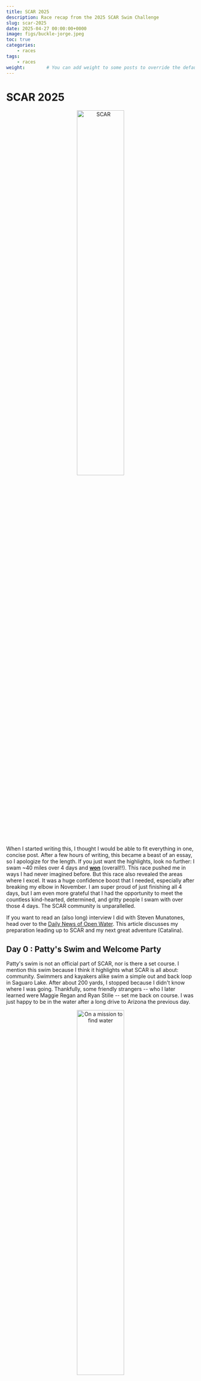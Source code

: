 ```yaml
---
title: SCAR 2025
description: Race recap from the 2025 SCAR Swim Challenge 
slug: scar-2025
date: 2025-04-27 00:00:00+0000
image: figs/buckle-jorge.jpeg
toc: true
categories:
    - races
tags:
    - races
weight:        # You can add weight to some posts to override the default sorting (date descending)
---
```


# SCAR 2025

<p align="center">
  <img alt="SCAR" src="figs/SCAR-sign.jpeg" width="50%">
</p>

When I started writing this, I thought I would be able to fit everything in one, concise post. After a few hours of writing, this became a beast of an essay, so I apologize for the length. If you just want the highlights, look no further: I swam ~40 miles over 4 days and [**won**](https://www.webscorer.com/seriesresult?seriesid=387371) (overall!!). This race pushed me in ways I had never imagined before. But this race also revealed the areas where I excel. It was a huge confidence boost that I needed, especially after breaking my elbow in November. I am super proud of just finishing all 4 days, but I am even more grateful that I had the opportunity to meet the countless kind-hearted, determined, and gritty people I swam with over those 4 days. The SCAR community is unparallelled. 

If you want to read an (also long) interview I did with Steven Munatones, head over to the [Daily News of Open Water](https://dailynewsofopenwaterswimming.com/corey-murphey-reflects-on-winning-the-scar-buckle/). This article discusses my preparation leading up to SCAR and my next great adventure (Catalina). 

## Day 0 : Patty's Swim and Welcome Party

Patty's swim is not an official part of SCAR, nor is there a set course. I mention this swim because I think it highlights what SCAR is all about: community. Swimmers and kayakers alike swim a simple out and back loop in Saguaro Lake. After about 200 yards, I stopped because I didn't know where I was going. Thankfully, some friendly strangers -- who I later learned were Maggie Regan and Ryan Stille -- set me back on course. I was just happy to be in the water after a long drive to Arizona the previous day.  

<p align="center">
  <img alt="On a mission to find water" src="figs/pattyswim-1.jpeg" width="50%">
</p>

My mom, Jill, and my friend Amie also swam at Patty's swim. Amie, a triathlete, braved the cold water (in a wetsuit, of course). My mom, being the safety-oriented physician she is, wore a black Stanford cap in my honor. One of these days, she will learn about visibility in open water 🤦‍♀️. On my way back from what I think was the "island" we were told to swim to, I met up with Amie and my mom. We swam back to the dock and braved the rocky exit from the water. There are lots of prickly and spiky things in Arizona. Just keep that in mind when you decide to walk barefoot on a rocky path. 

After the swim, Amie, my mom, and I went back to our AirBnB to relax and pack for the coming days while also staying out of the very hot Arizona sun. As Colaradans, we were very unprepared for 90+F degree temperatures. Being me, I brought an abundance of black clothing that was way too warm for the Arizona weather. 

<p align="center">
  <img alt="The best crew" src="figs/crew.jpeg" width="50%">
</p>

Patty's swim also marked 5 months to the day post elbow fracture, which I acquired walking across a parking lot... as if you needed further evidence that I am a swimmer who can't walk on land. This is just to illustrate that even the lead up to this event was a challenge. I had to rebuild my endurance base in January through kicking and dealt with some hand numbness from ulnar nerve impingement throughout the bulk of my training. My elbow is fine now. And I firmly believe that my elbow fracture ultimately helped me. I had to revise my stroke mechanics, strength training, and training volume, which all helped me get through some of the heavier weeks of training leading up to SCAR. 

#### Party time! 

<p align="center">
  <img alt="map + me" src="figs/map+me.jpeg" width="50%">
</p>

Kent (the race organizer) hosts a welcome party at his incredible house the evening before SCAR begins. There was a band, swag, good lasagna, and a motivational speaker (Chris Dorris). More importantly, the vibes were incredible (I cannot believe I just wrote the word "vibes"). I was surrounded by so many successful channel swimmers with remarkable swimming resumes. It was amazing to hear all of their stories and meet the people I would be swimming with over the subsequent days. Amie found her people (she is British, but identifies as Aussie because why not?)

If I'm honest, this is when my imposter syndrome set in a bit. While I have swum since I was in diapers, SCAR would be my first attempt at anything longer than a 10k in open water. Being surrounded by so many swimmers who have swum A LOT further than I have was a bit intimidating. But I remained excited to learn from them over the following few days.

<p align="center">
  <img alt="Swag" src="figs/goodies2.jpeg" width="50%">
</p>


Amie, my unofficial social media manager, made me take the obligatory check-in pictures. So please enjoy. 

<p align="center">
  <img alt="Wave 3" src="figs/wave3-list.jpeg" width="50%">
</p>

As the party wrapped up, we escaped back to our AirBnB to pack for day 1! My four day long SCAR adventure was set to begin in just under 12 hours.

## Day 1: Saguaro (~8.5 miles)

<p align="center">
  <img alt="Saguaro Map" src="figs/saguaro-map.png" width="80%">
</p>

SCAR begins! Check-in began at 7:30 am. As a chronic early person, I arrived at 7:10 am after a 30 minute drive from our home base in Mesa, AZ. In hindsight, my early arrival set me up for an even longer day than I needed, but I would have been much more anxious had I arrived any later. That said, I was proud of myself for only arriving 20 minutes early. 18 year old Corey would have insisted on arriving an hour early (my apologies to everyone who knew me and had to deal with me when I was a teenager). 

<p align="center">
  <img alt="saguaro-car" src="figs/saguaro-car.jpeg" width="45%">
&nbsp; &nbsp; &nbsp;
  <img alt="Check In" src="figs/checkin.jpeg" width="45%">
</p>

Kent and his team of volunteers do a phenomenal job of getting the kayakers and swimmers to where the need to be each day. They have to get 40 kayaks, 40 swimmers, and 40 kayakers from a meeting area to the swim start each day. The swim starts were largely inaccessible by car, so we met near the finish and boated up to the starts. To do that, the volunteers daisy-chain the kayaks and pull them behind pontoon boats that carry the swimmers and their kayakers. This takes time, especially with pontoon boats. With only a few boats available, on day 1, it took about 2.5 hours to carry waves one and two up to a staging area near the start. 

<p align="center">
  <img alt="Saguaro" src="figs/saguaro.jpeg" width="50%">
</p>

Since desitin (aka diaper cream, the sunscreen of choice for open water swimmmers) is extremely messy, the organizers asked us not to put it on before we got to the staging area to protect the boats' upholstery. We were told that we would have ample time to lube up at the staging area once we got there. However, because it had taken wave 3 so long to get from the docks to the staging area, we were given less than 5 minutes. This meant I had to rush to put on desitin. I missed a few spots. I also didn't have time to help my mom set up the kayak (e.g., tethering bottles, loading dry bags, setting up a camera). I think we faired okay given the rush, but I definitely took this rush as a lesson for the following days: **Be prepared to have only a few minutes before the start. Put on a layer of sunscreen before you get on the boats just in case. Bring fewer things on the kayak to facilitate faster setup.**

<p align="center">
  <img alt="Sunburn" src="figs/sunburn.jpeg" width="50%">
</p>

It seemed like I had barely gotten off the boat before I had to get back on. Pirate, one of the volunteer boat captains, took us about 1 mile upstream from the staging area to the start buoys - red buoys that sit in front of the dam between Saguaro and Canyon lakes. Meanwhile, our kayakers paddled from the staging area to start. We would meet up with them somewhere between the start and the staging area. Pirate told us that we were to jump off the boats into water (of unknown temperature) when he said go. We were to swim about 10 meters to the buoys, put one hand on the buoys and raise the other in the air, then Kent (on another boat) would tell us to go when all of our hands were in the air. So I jumped, put one hand on the buoy and the other in the air, and heard go! So I went! 

My wave -- Ildiko Szekely, Susan McKay, and Alain Simac -- started fast. Ildy took off immediately, which was expected given how fast she is in the pool. Since drafting isn't allowed in these races, I just focused on settling into a rhythm as quickly as possible rather than trying to swim in Ildy's draft. Kent had warned us there was a shallow rock about 400 meters downstream from the start and to veer right of the rock to avoid it. So I tried to stay near the right wall of the canyon as best I could. Since I didn't know how I would handle the open water elements and the distance (independently, I had confidence I could handle each), I took my time at the start. I had a long four days ahead of me. After about 800 yards, I found my mom (my kayaker) and let her take control of the navigation. 

*Now for the biggest disclaimer of this post: I lose all sense of time and distance when I swim. Sometimes 5 minutes feels like 4 hours; sometimes 4 hours feels like 5 minutes. So take any claim I make about how long something took with a grain of salt. I don't know what I'm talking about.*

The first half of this swim was relatively uneventful. I fed as planned: 10 oz of Infinit Go Far mix every 30 mins, 2-3 Clif Shot Blocs every 90 minutes. This plan seemed to work. The Shot Blocs revived me a bit (yay, caffeine!). I thought about my breathing pattern: 2 breaths to the right, 1 to the left when. This was the pattern I tried to stick with the whole race. I got comfortable with swimming through short-lived and extremely cold currents. I don't know what menopause feels like (yet), but I'd imagine the hot flashes were a bit like what I felt in Saguaro. 

About halfway (or what I thought was halfway), boat traffic picked up a bit. Fortuntely, we were out of the narrow canyon portion of the swim and the boats were giving us a great deal of space. While there was some wake, it wasn't terrible. I timed my stroke to the waves and continued on. 

At one point, I nearly swam into some brush. That was a bit creepy. I was worried about snakes. We had been warned that sometimes rattlesnakes make their way into the lake (they can swim!). And, if I were a snake, I would live in that brush. But again, my mom corrected my line and I put the brush and the snakes out of my mind as quickly as I could.

On the boat ride out, Patty told us to look out for a big rock on the right shore -- that would be our sign we were about to go through the last slot canyon before entering the main lake where the finish was. I didn't see this rock. Around the time I think I passed it, my mom moved me a bit closer to the shore, paddling on my right side to protect me from boats and wake. Unfortunately, on one particular corner, we got a bit too close and I nearly grounded myself on some shallow rocks. So I think I was a bit too distracted to see the big rock, which was probably good. I learned over the following days it is better to not know where you are in these swims than to know. Sometimes ignorance is bliss. 

Then came the long stretch. Since I hadn't seen the rock yet, I thought I had a fair bit of swimming left. It was around this time that I started to worry about my mom. After one feed, she got about 50 meters behind me. I sighted to the nearest canyon wall, but was a bit concerned about her. That was the only time all week I got more than 10 meters away from her. I ended up doing backstroke for a bit to figure out what was going on. After the race, I found out that her shoes had melted and were sticking to the kayaks pedals. She was taking off her shoes so that she could pedal in her socks. 

Then she started looking around a lot - up, down, left, right. It looked like she was lost or bonking. I missed a feed somewhere in this section. This is the only time in the race where I was legitimately worried about my mom. I thought we had another canyon section to swim through - we were still a ways away from the finish. If she was bonking already, we were in trouble.

But then we turned a sharp, blind left corner and I saw the red finish buoys 25 meters ahead. I had a bit left in the tank (see: I thought we had about 4 more miles to go) so I sprinted to the buoys near the finish boats (note to self: next time sprint to the nearest buoy, not the one that's closest to the boat...). As I touched the buoy, I lifted my head to hear Kent on a megaphone saying "Nice job, Corey!" 

I swam to the finish boats that would take us back to the parking area while the kayakers kayaked (more!!) across the body of the lake. It was only an extra 1/2 mile for them, but I felt for my mom who was already having a rough day and had to kayak even more. That said, she didn't complain. 

<p align="center">
  <img alt="Day 1 complete" src="figs/saguaro-finish.jpeg" width="50%">
</p>

All in all, it was a great start to the week. Finishing that distance gave me a great deal of confidence going into the second day. I felt like I had handled the open water elements well, fed sufficiently, and didn't over-exert myself. 

> **3:15, 2nd place Stage 1, 2nd place OA**


### Highlights
- Survived my longest open water swim to date
- Feed plan seemed to work well
- Kept calm even in cold currents
- Stroke thrived in boat wake
- Minimal soreness! 
- Burritos at the finish 

### Lowlights
- Melted shoes and getting separated from the kayak for a bit
- Missed a feed
- Air temp! It was a hot day for the kayakers
- Rushed start = not enough time to put on sunscreen = bad cap tan 
- Brought wayyy to much stuff with us. Needed to consolidate for the next days
- Amie wasn't able to get on the support boats. We had hoped she would be able to spectate, but it wasn't to be. 

## Day 2: Canyon (~9 miles)

<p align="center">
  <img alt="Canyon map" src="figs/canyon-map.png" width="80%">
</p>

Everyone told me that Canyon is the prettiest and their favorite swim of SCAR. So I was excited for this day. Since I felt pretty good, I wanted to try to push a bit more. I knew I could finish the distance, so I wanted to try to do it a bit faster. 


<p align="center">
  <img alt="Canyon meetup" src="figs/canyon-start.jpeg" width="50%">
</p>

The meeting point for Canyon is a bit further from Mesa -- a 45 minute drive instead the 30 mins to Saguaro. That morning, we had to pack up and check out of our AirBnB to prepare for the move to the Apache Lake Resort later that afternoon. So we arrived at the meeting point around 7:20. I was better prepared with food, water, and a layer of sunscreen after learning my lesson at Saguaro. I was prepared to wait around for hours today. First major lesson of SCAR: adapt each day! 

Fortunately, things went a bit quicker before the Canyon start. After about 45 minutes, I was on a boat to the start! And it was a fast boat! We got to the staging area before wave 1 had departed, leaving ample time to lube up with more sunscreen, desitin, and lanolin. I was so grateful for the extra time. But it wasn't too much extra time... just enough to lube up, pack up the kayak, and mentally prepare for the day. 

<p align="center">
  <img alt="SCAR flag" src="figs/SCAR-flag.jpeg" width="50%">
</p>

At the end of each day, Kent adjusts the waves so that swimmers be with other swimmers approximately their speed. So Wave 3 got a bit bigger -- now Maggie, Ryan, Jorge, and Stefan joined Ildy, Sue, and me. The ride up to the start was gorgeous. I tried to take in as much as possible, but alas even those gorgeous images are fading. 

<p align="center">
  <img alt="Posing for the camera in my desitin" src="figs/canyon-pose2.jpeg" width="50%">
</p>

The start procedure was the same as Saguaro -- hop off the boat, swim to the buoys, raise your hand in the air, listen for Kent to say "go!" We were all pros at this by now. As expected, Ildy took off. But on this day, I decided I was going to stay with her until I couldn't. Since the wave spacing was a bit shorter, we immediately starting making our way through the previous waves around the same time we found our kayakers. 

Side note: Ildy's kayaker was Chris Morgan, who was the assistant coach at Stanford when I was manager of the women's team. The world is incredibly small.  It was so cool to be able to swim alongside someone I worked with 13 years prior. 

Around 2 miles in, Ildy and I had moved to the front of the previous waves. We were swimming in parallel at that point. I felt good so I decided to move to the front. In retrospect, it was too early to do this, but race tactics are not my strength. As I made the pass to go around Ildy, my mom started screaming at me. Internally, I thought "I am passing someone, could you not scream at me please?" But she was just trying to get my attention so I would look at the speedboat that was floating alongside us. My dear friend Amie, whom we had left behind at the parking lot, was piloting a speed boat. My initial thought was "Huh... whose boat did Amie steal?" For the record, Amie didn't steal a boat; she rented one from the local marina. And then she followed the race for about 40 minutes, taking incredible pictures and being the all-around joy of a human she is. I think seeing Amie revived me quite a bit, so I kept pushing. 

<p align="center">
  <img alt="Canyon Swimming" src="figs/canyon-stroke5-perfect.jpeg" width="50%">
</p>

I then led the race for the next 5-6 miles. I found this stressful. I started shorting my feeds because I could see Ildy right behind me at every feed. While I am a competitive person, I don't love feeling competitive. I'd rather just push myself than race other people. No shame or judgement to people who like racing. It's just not my favorite part of sport. And shorting feeds during long swims like this is a massive mistake. Taking an extra few seconds to gulp down a few extra calories can make the difference betweeen bonking and not. And I definitely bonked.

Since I didn't know where I was for most of the previous day, on the boatride to the start, I had tried to commit to memory some landmarks that could help me figure out where to time efforts. This was also a mistake. I kept thinking I was near the finish when we still had 2ish miles left. Ildy started to creep up on me with 1.5 miles to go. At the same time, boat traffic became intolerable. There were speed boats doing circles around us and jet skis flying by on narrow corners. With 1 mile to go, I heard Chris and my mom screaming and pointing at Ildy and me. With one breath to my left, I saw the world's biggest river boat (you know the ones with 3 decks that you'd expect to read about in a Mark Twain novel?). I have since learned that this party boat was called "Dolly." The wake was so big that I had to swim perpendicular to the boat (and the direction I was supposed to be going) to avoid getting sucked into the side of the boat. 

This was also when Ildy passed me. A bit rattled by our encounter with Dolly, bonking because of the shorted feeds, and with my triceps on fire, I had nothing left in the tank. I just needed to finish. I had some hope I could catch Ildy on the finishing stretch -- about 1000 yards from the corner to the finishing buoys. But, alas, I had burned my matches for the day. And then promptly grounded myself on some rocks near the turn. Ildy hammered for the last mile, rightfully putting me in my place. I was gassed at the finish. I guess given how hard I had swum most of the day, I was relatively okay. My triceps were sore, but I knew I could still tackle the beast, Apache, the next day. 

Ildy and I floated (by boat) back to the parking area. I then immediately got in the car to drive to the infamous Apache Lake Resort. We were told to avoid going back to Mesa due to road closures and to avoid driving to Apache in the dark. I didn't really understand why until we were sliding around on a 12% grade dirt road in my AWD SUV with a dirt road traction mode. That was a bit scary! Thank goodness I read the race emails and advice before driving to Apache! 

> **3:06, 2nd place Stage 2, 2nd place OA**

### Highlights
- Led the race most of the day
- Felt strong, even in boat wake and wind chop
- Amie "stole" a boat and met us on the lake
- Weather was much better
- Swimming alongside Ildy and Chris all day
- Handling higher paces over longer efforts
- Felt in sync with my mom today. We worked well together 

### Lowlights
- Boat traffic
- Dolly, the giant river boat
- Bonking, likely because of shorted feeds
- Tricep pain toward the end
- Getting "touched out" (well, from 1 mile out but still...)

## Day 3: Apache (~14.2 miles, but some say up to 17 miles)
<p align="center">
  <img alt="Apache map" src="figs/apache-map.png" width="80%">
</p>


Pre-SCAR, if you had asked me what I was most scared of, I would have said Apache. "Scared" might not be the right word. I just had a lot of questions about how I would handle it. Apache is known for its extremely cold start, brutal winds that cause kayaks to get separated from the swimmers, and non-trivial length. I had mentally prepared to be swimming for around 8 hours, but that is about 3x the duration of my longest swim pre-SCAR. I didn't know how my stomach would handle 8 hours of non-solid food. I didn't know how I would handle 8 hours of 60ish degree water. All of this is to say, I had a lot of questions about Apache going into it. So I focused on controlling what I could and staying patient. I think that approach was the best for me for the day. It wasn't about winning or racing; it was about finishing. 

<p align="center">
  <img alt="Apache Nutrition" src="figs/nutrition-apache.jpeg" width="50%">
</p>

Since Apache is a long day of swimming, the race starts a bit earlier. We meet at 5:30 am at the Apache Lake marina, which is a 2 minute walk from our hotel rooms at the resort. At least we didn't have to drive today! 

During the previous days, I had gotten quite hot by the time we got on the boats to the staging area. Having learned my lesson, I minimized the amount of clothes I brought with me to the Apache start. This was again a mistake. The boat ride to the staging area of Apache was incredibly cold. At some point, I had put on every item of clothing from my post-race dry bag and was still shivering. At least I had packed gloves, a beanie, and my changing poncho! 

<p align="center">
  <img alt="Before Apache" src="figs/apache-before-lake.jpeg" width="50%">
</p>

When we arrived at the staging area, we were informed that the U-Haul filled with the rental kayaks had been left at the Apache lake marina, a 45 minute drive from the staging area. The private kayaks (mine included) were at the staging area already. Kent offered to let those with private kayaks start as soon as they wanted. While I appreciated that, I didn't want to spend the whole day on Apache alone. So my mom and I decided to wait for the rental kayaks to be delivered. As the sun came up, the staging beach got warmer so at least I wasn't cold anymore! 

After about an hour and half, the rented kayaks arrived and Waves 1, 2, and 3 all rushed to get ready, lube up, and get to the start. I put my desitin on a hair too early. The air still wasn't warm enough to stand in a suit with no clothes on, so I got a bit colder than was ideal when waiting for the start. The boat ride to the start was also, frankly, miserable. I have never shivered that much in my life. But fortunately we were greeted by the sight of the incredible Roosevelt dam before us. This monumental backdrop would be the start of this monumental day. 

<p align="center">
  <img alt="Apache View" src="figs/apache-view.jpeg" width="50%">
</p>

Then the same procedure as the previous days. Hop off the boat, then... oh my goodness was that water cold. I heard a few squeals and yells from my fellow swimmers. The incredible Abigail Fairman, who had joined us for half of Apache, said, "Oh this is 56 degrees!" Other reports from that day said the start was 52. I thought it was mid-50s as well (no pins and needles, but definitely did take your breath away when you jumped in). As we swam toward the buoys, the current was apparent. The buoys were moving backward away from us. We were going to have to fight the current for a bit at the start. The start felt like it took ages (probably because of the cold). By the time I heard Kent say "go!" my arms were numb. It took a bit to get moving. 

For the first 500 yards or so, Ildy and I breathed toward each other before she split off to find her kayak. Susan McKay took off immediately from the start at a blistering pace. Susan is a seasoned channel swimmer, so I knew she was confident in her ability to hold that pace. I, however, had no idea what to expect. So I just tried to keep my stroke long and build for the first half. There was no need to race from the outset. 

About 1 mile in, I felt a warm current come up from underneath me. This was the weirdest feeling I've ever had in my life. It was bubbly and made my skin tingle. It had been so cold up to that point that I legitimately thought something was wrong with me. Was this hypothermia? I went through my hypothermia checklist: Can I talk? Are my cheeks numb? Are my hands cramping? Am I shivering? Have I stopped shivering? Am I able to think clearly? After going through that list, I realized that I was fine; it was just a weird, bubbly current. But I did almost stop to tell my mom about it (and she would have laughed at me).

<p align="center">
  <img alt="Apache swimming" src="figs/eri-side3.jpeg" width="50%">
</p>

Patience was the theme of the day. Even though I could see Sue, I told myself I had plenty of time to race her at the end. I took my time with my feeds. I was in it for the long haul and doing everything I could just to finish. 

There are 3 distinct sections of Apache: 1) the exit from the canyons. This section is relatively calm, a bit cold, but all in all pleasant. 2) the windy middle section. I was told to expect about 2 miles of headwind as we neared the Apache lake marina. In reality, it was more like 4 miles of headwinds and some boat traffic. and 3) the open sections where the winds do not die and come from every direction while the water gets cooler as you approach the finish dam. 

I enjoyed section 1. Section 2 was where I struggled most that day. I wasn't yet used to the wind and couldn't figure out a breathing pattern. We also detoured into a cove at one point -- a navigational error my mother has apologized profusely for. In her defense, that section was extremely hard to navigate with no markers. And the wind was frankly abusive at that point. We were promised that the wind would let up a bit as we passed the marina. My mom was sitting on my left at the time, blocking my view of the marina so I completely missed that we had passed it. Again, this was a good thing. I do better when I don't know where I am. Missing the marina meant I didn't know I was halfway until after I was well past halfway. 

Then there was the third section. The winds were brutal, but I was sort of used to them by this section. My mom lost her hat at one point (it blew off her head and is now resting at peace somewhere in the bottom of Apache). There was a 10 minute period where I don't think we moved at all due to the current. I could see the same rock on my left side for a very long time. I was about 1 minute behind Sue McKay throughout this whole section, never getting closer, but never letting her out of my sight. 

<p align="center">
  <img alt="Apache Rocks" src="figs/apache-rocks.jpeg" width="50%">
</p>

It looked like we were about to head back into the canyons (where Canyon had started the day before). As I had not studied the map well, I had no idea where the finish was or how much more I had. I decided that we had about 4 miles left and I just had to figure out how to deal with the headwind. 

Around that time, my elbow started to bug me -- an intense nervy feeling that clearly was coming from my ulnar nerve. To address it, I focused on my catch, making sure I was protecting my elbow as best I could and that I wasn't trying to stabilize my stroke with that arm as I breathed. Soon that pain subsided. I mention this moment because this was the only time I thought "oh no, I can't finish this" during all of SCAR. My elbow is my biggest weakness. I didn't want to do permanent damage to my elbow because Catalina is my real goal. That said, I needed to finish this to get to Catalina. 

Fortunately, my stroke correction fixed the pain and I could go back to my seemingly eternal battle with the wind. As we got closer to the entrance to the canyon, the wind pick up again and the water temperature dropped. The waves were so big that I couldn't really see in front of me. I saw a vaguely red thing in the distance, but decided that was a beach rather than the finish buoys. It was the buoys. I just didn't know it was the buoys until I was about 25 meters away from them, when I "sprinted" to finish. Sprinted might be a strong description for what I did...

Upon finishing, I floated in the water for a good 10 minutes with Sue McKay. Kent asked me how I felt and all I could say was "That wind is brutal." It was indeed brutal... but it was also foreshadowing for the next and final stage of SCAR. 


<p align="center">
  <img alt="Best Kayaker" src="figs/apache-post.jpeg" width="50%">
</p>

The first six of the finishers then boarded a boat with our kayakers and floated back to the marina, cheering for the swimmers who were still battling the wind along the way. I think this was one of my favorite moments of SCAR. I got to talk to Sue and Haley extensively about their upcoming swims and favorite parts of this experience. It was also on this boat ride that Sue and I learned we had moved into second and first place overall (respectively). Sadly, Ildy had a bout of tachycardia around 6km into the race and had to stop. 

<p align="center">
  <img alt="Apache sunset" src="figs/apache-sunset.jpeg" width="50%">
</p>


> **5:59, 3rd place Stage 3, 1st place OA**

### Highlights
- I finished Apache! 
- I fed as planned
- I took my coach's advice and tried to be patient the whole swim. I think this worked well. 
- The boat ride back to the marina with the first six Apache finishers

### Lowlights
- Awful headwinds 
- A costly detour into a cove 
- Nervy elbow pain
- Late start due to forgotten kayaks
- Cold boat ride to the start
- COLD start. I was more bothered by the air temp than the water temp, but others thought the water temp was a bit too chilly.

## Day 4: Roosevelt (10 km sunset/night swim)

<p align="center">
  <img alt="Roosevelt map" src="figs/roosevelt-map.png" width="80%">
</p>

After 3 long days, Roosevelt is the final hoorah and celebration. It's also quite a bit different from the other 3 days. First, it's a triangle course outlined by buoys. Second, it's a night swim. Third, it's "only" 10km. There are very few photos from Roosevelt, largely because it was at night. So I apologize for the upcoming wall of text. 

After a halfday of recovery, we made our way from the Apache Lake Resort to Roosevelt Lake -- a massive lake to the east of Apache.  We were meant to meet around 4:30pm, which complicated my feeding schedule for the day. I really should have eaten around 1pm but opted to wait until 2:30pm when we got to the Roosevelt marina. Then, I didn't really want much food because I would be swimming in just a few hours. I just wasn't in the mood for a meal. So I downed a cheese sandwich. It worked, but it wasn't ideal. Next SCAR Lesson: think about your feeding schedule when you're not swimming too. 

At 4:30, we started to unload the U-Hauls and decorate them with lights for the night swim. My mom had packed the coolest Christmas lights... unfortunately, the AA batteries that powered them were not in the bag. So we pivoted as we had done countless times in the previous few days. I started zip-tying glow sticks to the kayak, while she added LED nav lights to parts of the kayak. We tried to zip tie a glowstick to the back of my suit, but the end of the zip tie bugged me. I was going to get annoyed if this stuck into my back the whole 10km. So we switched to a safety pin. 

Kent then presented black swim caps to those who finished Apache. It was the one celebration of the week and for good reason. Apache is such a beast. It was so wonderful to celebrate all of those who made it through that brutal wind, cold water, and long distance the previous day. 

Then Kent had each wave line up on the beach while he checked the lights on our caps and suits. Given we started at sunset, I had opted to use my clear goggles -- a different model and brand from the goggles I had used the previous days. I had practiced in these goggles in the pool but not open water. So I was a little nervous about what would happen with them (and for good reason as you'll see). 

We then waded out to our knees and waited for Kent's "Go!" Then we were off -- aiming for the first buoy situated on the other side of a channel between the main shore and a small island. Going into the day, I felt okay given how much I had swum over the previous 3 days. That said, I didn't feel like I had a lot of speed left in me. Since I was only 12 minutes in front of Sue McKay, I knew I had to keep her in my sight all day. I decided to take Roosevelt a bit quicker to get to the buoy first. But after we passed the island, the wind picked up. Unlike Apache, where we had a headwind most of the race, the wind here came from every direction. I couldn't find a breathing pattern that didn't force me to swallow water with every stroke cycle. My goggles started to leak almost immediately. Nevertheless, I kept on swimming. There was no way I was going to stop now because of some leaky goggles and more wind. I just needed to stay calm. 

After we passed the first buoy, we changed directions so that the wind was blowing directly at the side of my mom's kayak. Fortunately, she positioned herself right next to my right shoulder so I felt protected... she also blocked the sun for me, which helped a great deal with sighting. For the previous three days, I had done an excellent job of bilateral breathing. But now, when I tried to breathe to the left, I would swallow a mouthful of water. So I just decided to breathe right for this stretch. Later, my mom told me that the wind was so strong, the kayak nearly flipped on this stretch. Due to the wind, I missed at least two feeds in this stretch. It just wasn't safe to stop. All in all, I don't think it mattered much though. 

As we approached the second buoy, the sun was almost fully set. I felt something tug at my right ankle as I passed between the turn buoy and a light attached to it. I had gotten wrapped in the line. I did my best to make sure my mom's kayak propellers didn't get wrapped in the line, untangled myself, and then proceeded to turn around the buoy. We were now on the final stretch. 

Then the sun set. We started with the kayak on my left side. Unfortunately, knowing I am a right-dominant breather, we had put more lights on the right side of the kayak. So there was only one light illuminating the left side and it started to fall off. My mom grabbed it and then started to move it. Before I knew it, I was yelling "No! No! I need that light." So she kindly held it for me until she decided just to switch back to my right side. 

After a while swimming in complete darkness, I started to get a hang of it. I needed at least two points on the boat to follow (the nav lights were perfect) in order to see where the boat was going. But then I started to doubt my mom's navigational skills. The course instructions told us to "follow the light," but there were about 50 lights on shore. I swore we were going toward the island instead the boat ramp. After doubting my mom's vision for about 5 minutes, I finally decided that she was going to have a better chance of figuring out where we were going than I was. I might just have to endure a bit of a detour. 

My goggles continued to leak. After emptying them for the 4th time, I decided to change back into a tinted pair. When my goggles filled with water, the nav lights on the kayak started to merge and I lost all sense of direction. Tinted goggles that didn't leak were definitely preferable to leaky goggles that blurred my vision. 

As it was dark, I couldn't see anyone or anything except the few glowsticks and lights on the kayak. So I just tried to trust we would get there eventually. 

And then I ran headfirst into a tree in the middle of the lake. It didn't hurt me. I was just surprised by it. We lost a few glowsticks during this collision, which didn't help the vision situation. But I knew we had to be getting close to the finish. Moments later, I felt ground and saw lights to my left. Lifting my head, I heard my mom yell "Go to shore!" and then from the shore "No! Go to the buoy!" And then my mom said "Where's the buoy?" I couldn't see the buoy either. Turns out, it was about 20 meters away behind my mom and was lit by 3 glow sticks (so it was really really hard to see). I sprinted as hard as I could to that buoy, hoping no one had passed me in this navigational error. 

After touching it, I floated back to shore as a few people approached the finish. Maggie and Susan were right behind me -- I was so grateful to be done, but also to finish close to two people I respect so much. SCAR was over. I had finished it! And I had won it! 

> **2:42, 2nd place Stage, 1st place OA**


### Highlights
- I didn't (fully) panic while swimming at night with leaky goggles
- Swimming at sunset is a really cool experience
- Still felt strong even after 3 long days preceding this. I was able to take the pace out fast 
- Stayed calm in brutal winds. I learned something from Apache! 

### Lowlights
- I did not keep up with my feeds during this swim. Focus was more on the elements and finishing. 
- I puked shortly after the first buoy. The wake was making me a bit nauseous
- The safety pin holding my glowstick to the back of my suit came undone after the first buoy and started sticking me in the back. I ended up with some mild chafing on my back.
- I was VERY lost and briefly doubted my kayaker's navigational insights. I should have known better.

After the first male finisher (Jorge) came in, Kent asked us to meet him at the U-Haul, where he handed us the coolest belt buckles you've ever seen. These go to the top male and female finisher in the race. They have an inset picture of Apache lake and feature a Jack Kerouac quote on the back: **"Unforeseen events wait lurking to surprise you."** A perfect description of my week at SCAR. Then we uncermoniously packed up the kayak and started our journey home to Colorado - with a SCAR buckle in tow. 


<p align="center">
  <img alt="Light" src="figs/winnner-car.jpeg" width="45%">
&nbsp; &nbsp; &nbsp;
  <img alt="Dark" src="figs/withKent.jpeg" width="45%">
</p>

<p align="center">
  <img alt="Light" src="figs/buckle-front.jpeg" width="45%">
&nbsp; &nbsp; &nbsp;
  <img alt="Dark" src="figs/buckle-back.jpeg" width="45%">
</p>

## Final Thoughts

### Highlights
- There is no better community than the SCAR community. I am so grateful to have met such wonderful people, who love swimming and can push through the toughest conditions. 
- New swimming friends: Maggie, Sue, Ildy, Jorge, etc. The list is endless!
- I learned a great deal about myself and my abilities as a swimmer and endurance athlete
- Spending 4 days with my mom and learning to trust her unconditionally

### Lowlights
- None. I wouldn't change this experience for anything.

## Miscellaneous pictures

Just a girl and her kayaker
<p align="center">
  <img alt="Mom and Me" src="figs/after-mom+me.jpeg" width="50%">
</p>

Kayakers get to swim in Apache too! 
<p align="center">
  <img alt="Kayaker Swim" src="figs/kayaker-swim.jpeg" width="50%">
</p>

Some fearless ducks at Canyon
<p align="center">
  <img alt="Ducks" src="figs/ducks-canyon.jpeg" width="50%">
</p>

The finish buoy (when I could see it before Saguaro)
<p align="center">
  <img alt="Buoy" src="figs/buoy.jpeg" width="50%">
</p>


Once a bag lady, always a bag lady. 
<p align="center">
  <img alt="Bag Lady" src="figs/bags.jpeg" width="50%">
</p>

The coolest kayaker
<p align="center">
  <img alt="Kayaker" src="figs/eri-side1.jpeg" width="50%">
</p>